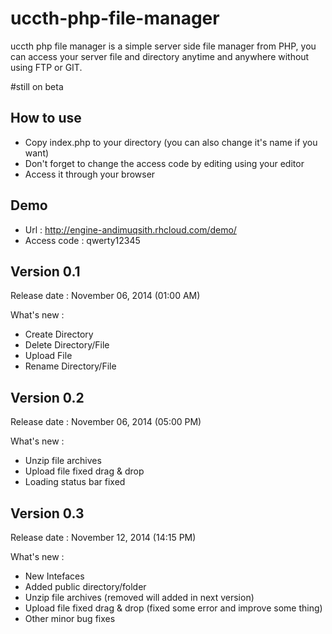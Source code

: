 uccth-php-file-manager
======================

uccth php file manager is a simple server side file manager from PHP, you can access your server file and directory anytime and anywhere without using FTP or GIT.

#still on beta

How to use 
----------
* Copy index.php to your directory (you can also change it's name if you want)
* Don't forget to change the access code by editing using your editor
* Access it through your browser

Demo
----
* Url : http://engine-andimuqsith.rhcloud.com/demo/
* Access code : qwerty12345

Version 0.1
------------------
Release date : 
November 06, 2014 (01:00 AM)

What's new : 
* Create Directory
* Delete Directory/File
* Upload File
* Rename Directory/File

Version 0.2
------------------
Release date : 
November 06, 2014 (05:00 PM)

What's new : 
* Unzip file archives 
* Upload file fixed drag & drop
* Loading status bar fixed

Version 0.3
------------------
Release date : 
November 12, 2014 (14:15 PM)

What's new : 
* New Intefaces
* Added public directory/folder
* Unzip file archives (removed will added in next version)
* Upload file fixed drag & drop (fixed some error and improve some thing)
* Other minor bug fixes
